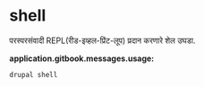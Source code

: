 # shell
परस्परसंवादी REPL(रीड-इव्हल-प्रिंट-लूप) प्रदान करणारे शेल उघडा.

**application.gitbook.messages.usage:**
```
drupal shell
```
